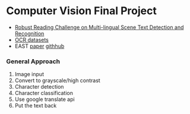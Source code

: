 # Computer Vision Final Project

- [Robust Reading Challenge on Multi-lingual Scene Text Detection and Recognition](https://arxiv.org/pdf/1907.00945.pdf)
- [OCR datasets](https://github.com/xinke-wang/OCRDatasets)
- EAST [paper](https://arxiv.org/pdf/1704.03155.pdf) [githhub](https://github.com/argman/EAST) 

### General Approach
1. Image input
2. Convert to grayscale/high contrast
3. Character detection
4. Character classification
5. Use google translate api
6. Put the text back
